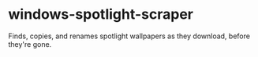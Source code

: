 # windows-spotlight-scraper
Finds, copies, and renames spotlight wallpapers as they download, before they're gone.
